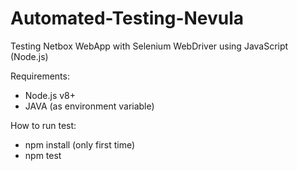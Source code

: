 # Automated-Testing-Nevula

Testing Netbox WebApp with Selenium WebDriver using JavaScript (Node.js)

Requirements:
- Node.js v8+
- JAVA (as environment variable)

How to run test:
- npm install (only first time)
- npm test
